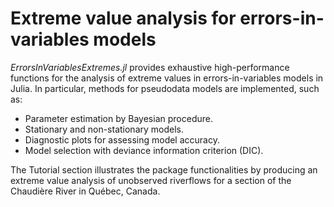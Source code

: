 # Extreme value analysis for errors-in-variables models

*ErrorsInVariablesExtremes.jl* provides exhaustive high-performance functions for the analysis of extreme values in errors-in-variables models in Julia. In particular, methods for pseudodata models are implemented, such as:
* Parameter estimation by Bayesian procedure.
* Stationary and non-stationary models.
* Diagnostic plots for assessing model accuracy.
* Model selection with deviance information criterion (DIC). 

The Tutorial section illustrates the package functionalities by producing an extreme value analysis of unobserved riverflows for a section of the Chaudière River in Québec, Canada.
